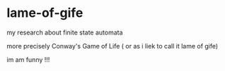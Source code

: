# lame-of-gife
my research about finite state automata

more precisely Conway's Game of Life ( or as i liek to call it lame of gife)





im am funny !!!
